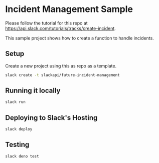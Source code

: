 # Incident Management Sample

Please follow the tutorial for this repo at https://api.slack.com/tutorials/tracks/create-incident.

This sample project shows how to create a function to handle incidents.

## Setup

Create a new project using this as repo as a template.

```bash
slack create -t slackapi/future-incident-management
```

## Running it locally

```bash
slack run
```

## Deploying to Slack's Hosting

```bash
slack deploy
```

## Testing

```bash
slack deno test
```
